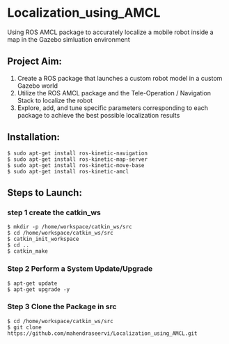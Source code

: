 # Localization_using_AMCL
Using ROS AMCL package to accurately localize a mobile robot inside a map in the Gazebo simluation environment

## Project Aim:
1. Create a ROS package that launches a custom robot model in a custom Gazebo world
2. Utilize the ROS AMCL package and the Tele-Operation / Navigation Stack to localize the robot
3. Explore, add, and tune specific parameters corresponding to each package to achieve the best possible localization results

## Installation:
```
$ sudo apt-get install ros-kinetic-navigation
$ sudo apt-get install ros-kinetic-map-server
$ sudo apt-get install ros-kinetic-move-base
$ sudo apt-get install ros-kinetic-amcl
```

## Steps to Launch:
### step 1 create the catkin_ws
```
$ mkdir -p /home/workspace/catkin_ws/src
$ cd /home/workspace/catkin_ws/src
$ catkin_init_workspace
$ cd ..
$ catkin_make
```

### Step 2 Perform a System Update/Upgrade
```
$ apt-get update
$ apt-get upgrade -y
```
### Step 3 Clone the Package in src
```
$ cd /home/workspace/catkin_ws/src
$ git clone https://github.com/mahendraseervi/Localization_using_AMCL.git
```

